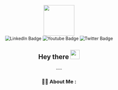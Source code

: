 <div id="header" align="center">
  <img src="https://media.giphy.com/media/M9gbBd9nbDrOTu1Mqx/giphy.gif" width="100"/>
  <div>
    <img src="https://img.shields.io/badge/LinkedIn-black?style=for-the-badge&logo=linkedin&logoColor=white" alt="LinkedIn Badge"/>
    <img src="https://img.shields.io/badge/instagram-black?style=for-the-badge&logo=youtube&logoColor=white" alt="Youtube Badge"/>
    <img src="https://img.shields.io/badge/Twitter-black?style=for-the-badge&logo=twitter&logoColor=white" alt="Twitter Badge"/>
  </div>
  <img src="https://komarev.com/ghpvc/?username=lensatom&style=flat-square&color=orange" alt=""/>
  <h2>
    Hey there
    <img src="https://media.giphy.com/media/hvRJCLFzcasrR4ia7z/giphy.gif" width="30px"/>
    <br />
  </h2>
  ---

  ### :woman_technologist: About Me :
</div>

<!--
**Lensatom/Lensatom** is a ✨ _special_ ✨ repository because its `README.md` (this file) appears on your GitHub profile.

Here are some ideas to get you started:

- 🔭 I’m currently working on ...
- 🌱 I’m currently learning ...
- 👯 I’m looking to collaborate on ...
- 🤔 I’m looking for help with ...
- 💬 Ask me about ...
- 📫 How to reach me: ...
- 😄 Pronouns: ...
- ⚡ Fun fact: ...
-->
